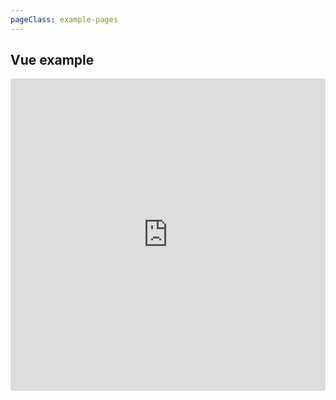 ```yaml
---
pageClass: example-pages
---
```


## Vue example

<iframe src="https://codesandbox.io/embed/l5zow8qryz?fontsize=14" title="@validate-me/vue" style="width:100%; height:500px; border:0; border-radius: 4px; overflow:hidden;" sandbox="allow-modals allow-forms allow-popups allow-scripts allow-same-origin"></iframe>
